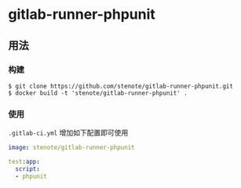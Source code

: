 # gitlab-runner-phpunit

## 用法

### 构建

```
$ git clone https://github.com/stenote/gitlab-runner-phpunit.git
$ docker build -t 'stenote/gitlab-runner-phpunit' .
```

### 使用

`.gitlab-ci.yml` 增加如下配置即可使用

```yaml
image: stenote/gitlab-runner-phpunit

test:app:
  script:
  - phpunit
```
